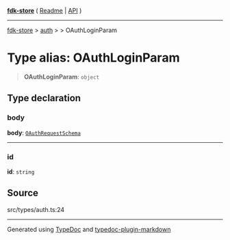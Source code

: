 [**fdk-store**](../../../README.md) ( [Readme](../../../README.md) \| [API](../../../API.md) )

---

[fdk-store](../../../API.md) > [auth](../../README.md) > [<internal>](../README.md) > OAuthLoginParam

# Type alias: OAuthLoginParam

> **OAuthLoginParam**: `object`

## Type declaration

### body

**body**: [`OAuthRequestSchema`](type-alias.OAuthRequestSchema.md)

---

### id

**id**: `string`

## Source

src/types/auth.ts:24

---

Generated using [TypeDoc](https://typedoc.org/) and [typedoc-plugin-markdown](https://www.npmjs.com/package/typedoc-plugin-markdown)
